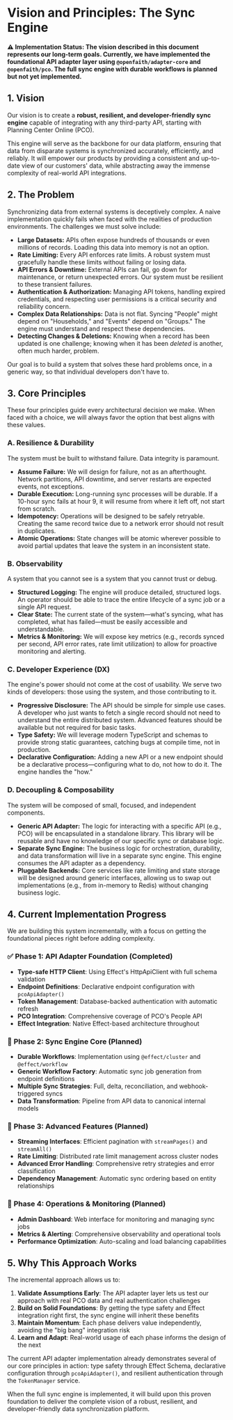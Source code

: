 # Vision and Principles: The Sync Engine

**⚠️ Implementation Status: The vision described in this document represents our long-term goals. Currently, we have implemented the foundational API adapter layer using `@openfaith/adapter-core` and `@openfaith/pco`. The full sync engine with durable workflows is planned but not yet implemented.**

## 1. Vision

Our vision is to create a **robust, resilient, and developer-friendly sync engine** capable of integrating with any third-party API, starting with Planning Center Online (PCO).

This engine will serve as the backbone for our data platform, ensuring that data from disparate systems is synchronized accurately, efficiently, and reliably. It will empower our products by providing a consistent and up-to-date view of our customers' data, while abstracting away the immense complexity of real-world API integrations.

## 2. The Problem

Synchronizing data from external systems is deceptively complex. A naive implementation quickly fails when faced with the realities of production environments. The challenges we must solve include:

*   **Large Datasets:** APIs often expose hundreds of thousands or even millions of records. Loading this data into memory is not an option.
*   **Rate Limiting:** Every API enforces rate limits. A robust system must gracefully handle these limits without failing or losing data.
*   **API Errors & Downtime:** External APIs can fail, go down for maintenance, or return unexpected errors. Our system must be resilient to these transient failures.
*   **Authentication & Authorization:** Managing API tokens, handling expired credentials, and respecting user permissions is a critical security and reliability concern.
*   **Complex Data Relationships:** Data is not flat. Syncing "People" might depend on "Households," and "Events" depend on "Groups." The engine must understand and respect these dependencies.
*   **Detecting Changes & Deletions:** Knowing when a record has been updated is one challenge; knowing when it has been *deleted* is another, often much harder, problem.

Our goal is to build a system that solves these hard problems once, in a generic way, so that individual developers don't have to.

## 3. Core Principles

These four principles guide every architectural decision we make. When faced with a choice, we will always favor the option that best aligns with these values.

### A. Resilience & Durability

The system must be built to withstand failure. Data integrity is paramount.

*   **Assume Failure:** We will design for failure, not as an afterthought. Network partitions, API downtime, and server restarts are expected events, not exceptions.
*   **Durable Execution:** Long-running sync processes will be durable. If a 10-hour sync fails at hour 9, it will resume from where it left off, not start from scratch.
*   **Idempotency:** Operations will be designed to be safely retryable. Creating the same record twice due to a network error should not result in duplicates.
*   **Atomic Operations:** State changes will be atomic wherever possible to avoid partial updates that leave the system in an inconsistent state.

### B. Observability

A system that you cannot see is a system that you cannot trust or debug.

*   **Structured Logging:** The engine will produce detailed, structured logs. An operator should be able to trace the entire lifecycle of a sync job or a single API request.
*   **Clear State:** The current state of the system—what's syncing, what has completed, what has failed—must be easily accessible and understandable.
*   **Metrics & Monitoring:** We will expose key metrics (e.g., records synced per second, API error rates, rate limit utilization) to allow for proactive monitoring and alerting.

### C. Developer Experience (DX)

The engine's power should not come at the cost of usability. We serve two kinds of developers: those using the system, and those contributing to it.

*   **Progressive Disclosure:** The API should be simple for simple use cases. A developer who just wants to fetch a single record should not need to understand the entire distributed system. Advanced features should be available but not required for basic tasks.
*   **Type Safety:** We will leverage modern TypeScript and schemas to provide strong static guarantees, catching bugs at compile time, not in production.
*   **Declarative Configuration:** Adding a new API or a new endpoint should be a declarative process—configuring what to do, not how to do it. The engine handles the "how."

### D. Decoupling & Composability

The system will be composed of small, focused, and independent components.

*   **Generic API Adapter:** The logic for interacting with a specific API (e.g., PCO) will be encapsulated in a standalone library. This library will be reusable and have no knowledge of our specific sync or database logic.
*   **Separate Sync Engine:** The business logic for orchestration, durability, and data transformation will live in a separate sync engine. This engine consumes the API adapter as a dependency.
*   **Pluggable Backends:** Core services like rate limiting and state storage will be designed around generic interfaces, allowing us to swap out implementations (e.g., from in-memory to Redis) without changing business logic.

## 4. Current Implementation Progress

We are building this system incrementally, with a focus on getting the foundational pieces right before adding complexity.

### ✅ **Phase 1: API Adapter Foundation (Completed)**
- **Type-safe HTTP Client**: Using Effect's HttpApiClient with full schema validation
- **Endpoint Definitions**: Declarative endpoint configuration with `pcoApiAdapter()`
- **Token Management**: Database-backed authentication with automatic refresh
- **PCO Integration**: Comprehensive coverage of PCO's People API
- **Effect Integration**: Native Effect-based architecture throughout

### 🚧 **Phase 2: Sync Engine Core (Planned)**
- **Durable Workflows**: Implementation using `@effect/cluster` and `@effect/workflow`
- **Generic Workflow Factory**: Automatic sync job generation from endpoint definitions
- **Multiple Sync Strategies**: Full, delta, reconciliation, and webhook-triggered syncs
- **Data Transformation**: Pipeline from API data to canonical internal models

### 🚧 **Phase 3: Advanced Features (Planned)**
- **Streaming Interfaces**: Efficient pagination with `streamPages()` and `streamAll()`
- **Rate Limiting**: Distributed rate limit management across cluster nodes
- **Advanced Error Handling**: Comprehensive retry strategies and error classification
- **Dependency Management**: Automatic sync ordering based on entity relationships

### 🚧 **Phase 4: Operations & Monitoring (Planned)**
- **Admin Dashboard**: Web interface for monitoring and managing sync jobs
- **Metrics & Alerting**: Comprehensive observability and operational tools
- **Performance Optimization**: Auto-scaling and load balancing capabilities

## 5. Why This Approach Works

The incremental approach allows us to:

1. **Validate Assumptions Early**: The API adapter layer lets us test our approach with real PCO data and real authentication challenges
2. **Build on Solid Foundations**: By getting the type safety and Effect integration right first, the sync engine will inherit these benefits
3. **Maintain Momentum**: Each phase delivers value independently, avoiding the "big bang" integration risk
4. **Learn and Adapt**: Real-world usage of each phase informs the design of the next

The current API adapter implementation already demonstrates several of our core principles in action: type safety through Effect Schema, declarative configuration through `pcoApiAdapter()`, and resilient authentication through the `TokenManager` service.

When the full sync engine is implemented, it will build upon this proven foundation to deliver the complete vision of a robust, resilient, and developer-friendly data synchronization platform.